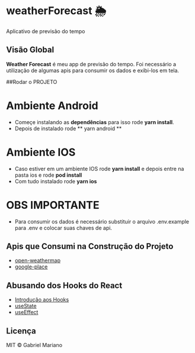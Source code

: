 # weatherForecast 🌦
Aplicativo de previsão do tempo

## Visão Global

**Weather Forecast** é meu app de previsão do tempo. Foi necessário a utilização de algumas apis para consumir os dados e exibi-los em tela.

##Rodar o PROJETO
 # Ambiente Android
 - Começe instalando as **dependências** para isso rode **yarn install**. 
 - Depois de instalado rode ** yarn android **
 
 # Ambiente IOS
 - Caso estiver em um ambiente IOS rode **yarn install** e depois entre na pasta ios e rode **pod install**
 - Com tudo instalado rode **yarn ios**

 # OBS IMPORTANTE
 - Para consumir os dados é necessário substituir o arquivo .env.example para .env e colocar suas chaves de api.

## Apis que Consumi na Construção do Projeto
- [open-weathermap](https://openweathermap.org/api)
- [google-place](https://console.cloud.google.com)

## Abusando dos Hooks do React
- [Introdução aos Hooks](https://pt-br.reactjs.org/docs/hooks-intro.html)
- [useState](https://pt-br.reactjs.org/docs/hooks-state.html)
- [useEffect](https://pt-br.reactjs.org/docs/hooks-effect.html)

## Licença 
MIT © Gabriel Mariano
